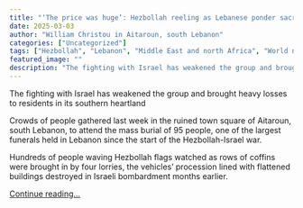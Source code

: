 ```yaml
---
title: "‘The price was huge’: Hezbollah reeling as Lebanese ponder sacrifices of its war"
date: 2025-03-03
author: "William Christou in Aitaroun, south Lebanon"
categories: ["Uncategorized"]
tags: ["Hezbollah", "Lebanon", "Middle East and north Africa", "World news", "Israel", "Syria", "Iran"]
featured_image: ""
description: "The fighting with Israel has weakened the group and brought heavy losses to residents in its southern heartland Crowds of people gathered last week in the ruine..."
---
```


The fighting with Israel has weakened the group and brought heavy losses to residents in its southern heartland 

Crowds of people gathered last week in the ruined town square of Aitaroun, south Lebanon, to attend the mass burial of 95 people, one of the largest funerals held in Lebanon since the start of the Hezbollah-Israel war.

Hundreds of people waving Hezbollah flags watched as rows of coffins were brought in by four lorries, the vehicles’ procession lined with flattened buildings destroyed in Israeli bombardment months earlier.

[Continue reading...](https://www.theguardian.com/world/2025/mar/03/the-price-of-this-war-was-huge-hezbollah-left-reeling-after-conflict-with-israel)
